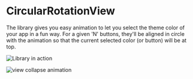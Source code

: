 # CircularRotationView
The library gives you easy animation to let you select the theme color of your app in a fun way. For a given 'N' buttons, they'll be aligned in circle with the animation so that the current selected color (or button) will be at top.

![Library in action](https://github.com/mayankbaiswar-CSE/CircularRotationView/blob/master/Circular-Rotation-View.gif)

![view collapse animation](https://github.com/mayankbaiswar-CSE/CircularRotationView/blob/master/view-collapse.gif)
